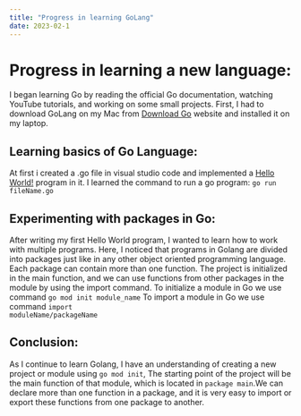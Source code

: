 ```yaml
---
title: "Progress in learning GoLang"
date: 2023-02-1
---
```


# Progress in learning a new language:
I began learning Go by reading the official Go documentation, watching YouTube tutorials, and working on some small projects.
First, I had to download GoLang on my Mac from <a href="https://go.dev/dl">Download Go</a> website and installed it on my laptop.


## Learning basics of Go Language:
At first i created a .go file in visual studio code and implemented a <a href="https://github.com/vivekanandareddy-ponugoti/Blog/blob/main/code/basics/helloWorld.go">Hello World!</a> program in it.
I learned the command to run a go program: <code>go run fileName.go</code>

## Experimenting with packages in Go:
After writing my first Hello World program, I wanted to learn how to work with multiple programs. Here, I noticed that programs in Golang are divided into packages just like in any other object oriented programming language. Each package can contain more than one function. The project is initialized in the main function, and we can use functions from other packages in the module by using the import command.
To initialize a module in Go we use command <code>go mod init module_name</code>
To import a module in Go we use command <code>import moduleName/packageName</code>

## Conclusion:
As I continue to learn Golang, I have an understanding of creating a new project or module using <code>go mod init</code>, The starting point of the project will be the main function of that module, which is located in <code>package main</code>.We can declare more than one function in a package, and it is very easy to import or export these functions from one package to another.